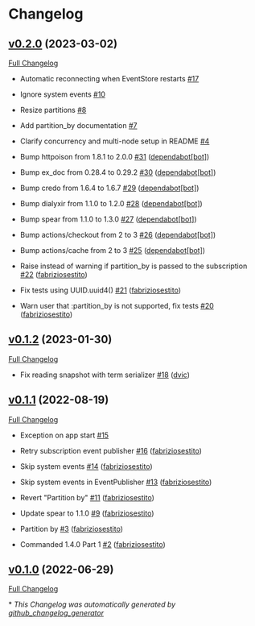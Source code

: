 # Changelog

## [v0.2.0](https://github.com/fabriziosestito/commanded-spear-adapter/tree/v0.2.0) (2023-03-02)

[Full Changelog](https://github.com/fabriziosestito/commanded-spear-adapter/compare/v0.1.2...v0.2.0)

- Automatic reconnecting when EventStore restarts [\#17](https://github.com/fabriziosestito/commanded-spear-adapter/issues/17)
- Ignore system events [\#10](https://github.com/fabriziosestito/commanded-spear-adapter/issues/10)
- Resize partitions [\#8](https://github.com/fabriziosestito/commanded-spear-adapter/issues/8)
- Add partition\_by documentation [\#7](https://github.com/fabriziosestito/commanded-spear-adapter/issues/7)
- Clarify concurrency and multi-node setup in README [\#4](https://github.com/fabriziosestito/commanded-spear-adapter/issues/4)

- Bump httpoison from 1.8.1 to 2.0.0 [\#31](https://github.com/fabriziosestito/commanded-spear-adapter/pull/31) ([dependabot[bot]](https://github.com/apps/dependabot))
- Bump ex\_doc from 0.28.4 to 0.29.2 [\#30](https://github.com/fabriziosestito/commanded-spear-adapter/pull/30) ([dependabot[bot]](https://github.com/apps/dependabot))
- Bump credo from 1.6.4 to 1.6.7 [\#29](https://github.com/fabriziosestito/commanded-spear-adapter/pull/29) ([dependabot[bot]](https://github.com/apps/dependabot))
- Bump dialyxir from 1.1.0 to 1.2.0 [\#28](https://github.com/fabriziosestito/commanded-spear-adapter/pull/28) ([dependabot[bot]](https://github.com/apps/dependabot))
- Bump spear from 1.1.0 to 1.3.0 [\#27](https://github.com/fabriziosestito/commanded-spear-adapter/pull/27) ([dependabot[bot]](https://github.com/apps/dependabot))
- Bump actions/checkout from 2 to 3 [\#26](https://github.com/fabriziosestito/commanded-spear-adapter/pull/26) ([dependabot[bot]](https://github.com/apps/dependabot))
- Bump actions/cache from 2 to 3 [\#25](https://github.com/fabriziosestito/commanded-spear-adapter/pull/25) ([dependabot[bot]](https://github.com/apps/dependabot))
- Raise instead of warning if partition\_by is passed to the subscription [\#22](https://github.com/fabriziosestito/commanded-spear-adapter/pull/22) ([fabriziosestito](https://github.com/fabriziosestito))
- Fix tests using UUID.uuid4\(\) [\#21](https://github.com/fabriziosestito/commanded-spear-adapter/pull/21) ([fabriziosestito](https://github.com/fabriziosestito))
- Warn user that :partition\_by is not supported, fix tests [\#20](https://github.com/fabriziosestito/commanded-spear-adapter/pull/20) ([fabriziosestito](https://github.com/fabriziosestito))

## [v0.1.2](https://github.com/fabriziosestito/commanded-spear-adapter/tree/v0.1.2) (2023-01-30)

[Full Changelog](https://github.com/fabriziosestito/commanded-spear-adapter/compare/v0.1.1...v0.1.2)

- Fix reading snapshot with term serializer [\#18](https://github.com/fabriziosestito/commanded-spear-adapter/pull/18) ([dvic](https://github.com/dvic))

## [v0.1.1](https://github.com/fabriziosestito/commanded-spear-adapter/tree/v0.1.1) (2022-08-19)

[Full Changelog](https://github.com/fabriziosestito/commanded-spear-adapter/compare/v0.1.0...v0.1.1)

- Exception on app start [\#15](https://github.com/fabriziosestito/commanded-spear-adapter/issues/15)

- Retry subscription event publisher [\#16](https://github.com/fabriziosestito/commanded-spear-adapter/pull/16) ([fabriziosestito](https://github.com/fabriziosestito))
- Skip system events [\#14](https://github.com/fabriziosestito/commanded-spear-adapter/pull/14) ([fabriziosestito](https://github.com/fabriziosestito))
- Skip system events in EventPublisher [\#13](https://github.com/fabriziosestito/commanded-spear-adapter/pull/13) ([fabriziosestito](https://github.com/fabriziosestito))
- Revert "Partition by" [\#11](https://github.com/fabriziosestito/commanded-spear-adapter/pull/11) ([fabriziosestito](https://github.com/fabriziosestito))
- Update spear to 1.1.0 [\#9](https://github.com/fabriziosestito/commanded-spear-adapter/pull/9) ([fabriziosestito](https://github.com/fabriziosestito))
- Partition by [\#3](https://github.com/fabriziosestito/commanded-spear-adapter/pull/3) ([fabriziosestito](https://github.com/fabriziosestito))
- Commanded 1.4.0 Part 1 [\#2](https://github.com/fabriziosestito/commanded-spear-adapter/pull/2) ([fabriziosestito](https://github.com/fabriziosestito))

## [v0.1.0](https://github.com/fabriziosestito/commanded-spear-adapter/tree/v0.1.0) (2022-06-29)

[Full Changelog](https://github.com/fabriziosestito/commanded-spear-adapter/compare/aee7d525ecafb5a1fed0b126c732d47015a4b808...v0.1.0)



\* *This Changelog was automatically generated by [github_changelog_generator](https://github.com/github-changelog-generator/github-changelog-generator)*
